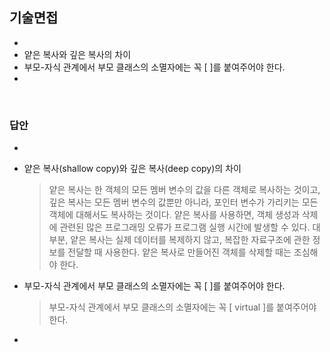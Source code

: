 ## 기술면접

- 
- 얕은 복사와 깊은 복사의 차이
- 부모-자식 관계에서 부모 클래스의 소멸자에는 꼭 [       ]를 붙여주어야 한다.
- 

</br>

### 답안

- 

  > 

- 얕은 복사(shallow copy)와 깊은 복사(deep copy)의 차이

  > 얕은 복사는 한 객체의 모든 멤버 변수의 값을 다른 객체로 복사하는 것이고, 깊은 복사는 모든 멤버 변수의 값뿐만 아니라, 포인터 변수가 가리키는 모든 객체에 대해서도 복사하는 것이다.
  > 얕은 복사를 사용하면, 객체 생성과 삭제에 관련된 많은 프로그래밍 오류가 프로그램 실행 시간에 발생할 수 있다. 대부분, 얕은 복사는 실제 데이터를 복제하지 않고, 복잡한 자료구조에 관한 정보를 전달할 때 사용한다. 얕은 복사로 만들어진 객체를 삭제할 때는 조심해야 한다.

- 부모-자식 관계에서 부모 클래스의 소멸자에는 꼭 [       ]를 붙여주어야 한다.

  > 부모-자식 관계에서 부모 클래스의 소멸자에는 꼭 [ virtual ]를 붙여주어야 한다.

- 
  > 
